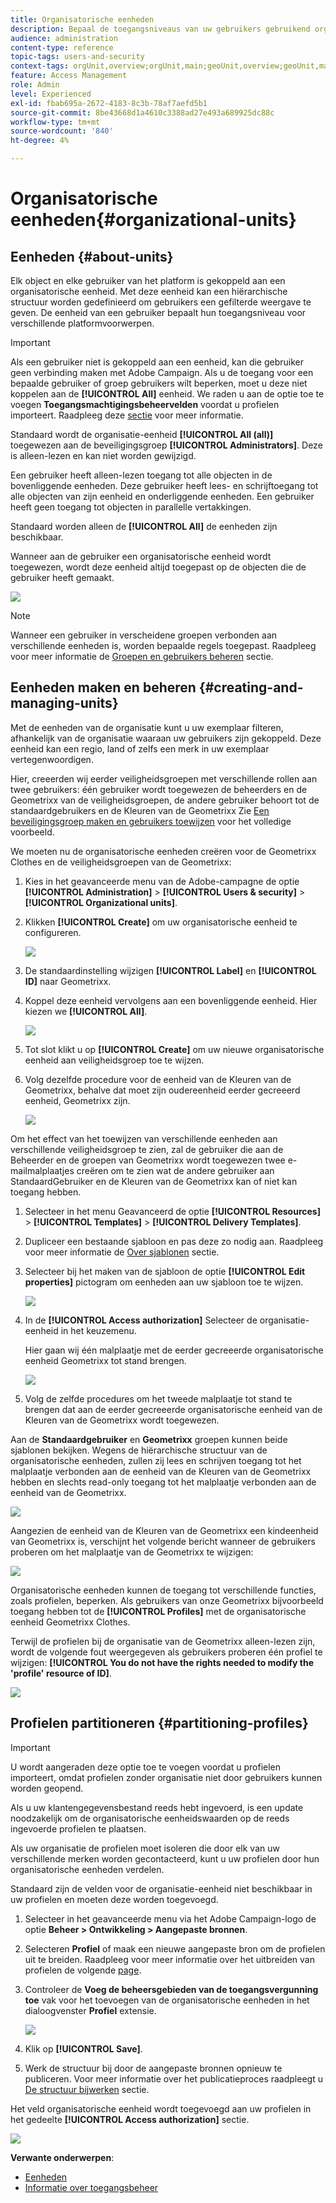 ```yaml
---
title: Organisatorische eenheden
description: Bepaal de toegangsniveaus van uw gebruikers gebruikend organisatorische eenheden.
audience: administration
content-type: reference
topic-tags: users-and-security
context-tags: orgUnit,overview;orgUnit,main;geoUnit,overview;geoUnit,main
feature: Access Management
role: Admin
level: Experienced
exl-id: fbab695a-2672-4183-8c3b-78af7aefd5b1
source-git-commit: 8be43668d1a4610c3388ad27e493a689925dc88c
workflow-type: tm+mt
source-wordcount: '840'
ht-degree: 4%

---
```


# Organisatorische eenheden{#organizational-units}

## Eenheden {#about-units}

Elk object en elke gebruiker van het platform is gekoppeld aan een organisatorische eenheid. Met deze eenheid kan een hiërarchische structuur worden gedefinieerd om gebruikers een gefilterde weergave te geven. De eenheid van een gebruiker bepaalt hun toegangsniveau voor verschillende platformvoorwerpen.

>[!IMPORTANT]
>
>Als een gebruiker niet is gekoppeld aan een eenheid, kan die gebruiker geen verbinding maken met Adobe Campaign. Als u de toegang voor een bepaalde gebruiker of groep gebruikers wilt beperken, moet u deze niet koppelen aan de **[!UICONTROL All]** eenheid. We raden u aan de optie toe te voegen **Toegangsmachtigingsbeheervelden** voordat u profielen importeert. Raadpleeg deze [sectie](../../administration/using/organizational-units.md#partitioning-profiles) voor meer informatie.
>
>Standaard wordt de organisatie-eenheid **[!UICONTROL All (all)]** toegewezen aan de beveiligingsgroep **[!UICONTROL Administrators]**. Deze is alleen-lezen en kan niet worden gewijzigd.

Een gebruiker heeft alleen-lezen toegang tot alle objecten in de bovenliggende eenheden. Deze gebruiker heeft lees- en schrijftoegang tot alle objecten van zijn eenheid en onderliggende eenheden. Een gebruiker heeft geen toegang tot objecten in parallelle vertakkingen.

Standaard worden alleen de **[!UICONTROL All]** de eenheden zijn beschikbaar.

Wanneer aan de gebruiker een organisatorische eenheid wordt toegewezen, wordt deze eenheid altijd toegepast op de objecten die de gebruiker heeft gemaakt.

![](assets/user_management_2.png)

>[!NOTE]
>
>Wanneer een gebruiker in verscheidene groepen verbonden aan verschillende eenheden is, worden bepaalde regels toegepast. Raadpleeg voor meer informatie de [Groepen en gebruikers beheren](../../administration/using/managing-groups-and-users.md) sectie.

## Eenheden maken en beheren {#creating-and-managing-units}

Met de eenheden van de organisatie kunt u uw exemplaar filteren, afhankelijk van de organisatie waaraan uw gebruikers zijn gekoppeld. Deze eenheid kan een regio, land of zelfs een merk in uw exemplaar vertegenwoordigen.

Hier, creeerden wij eerder veiligheidsgroepen met verschillende rollen aan twee gebruikers: één gebruiker wordt toegewezen de beheerders en de Geometrixx van de veiligheidsgroepen, de andere gebruiker behoort tot de standaardgebruikers en de Kleuren van de Geometrixx Zie [Een beveiligingsgroep maken en gebruikers toewijzen](../../administration/using/managing-groups-and-users.md#creating-a-security-group-and-assigning-users) voor het volledige voorbeeld.

We moeten nu de organisatorische eenheden creëren voor de Geometrixx Clothes en de veiligheidsgroepen van de Geometrixx:

1. Kies in het geavanceerde menu van de Adobe-campagne de optie **[!UICONTROL Administration]** > **[!UICONTROL Users & security]** > **[!UICONTROL Organizational units]**.
1. Klikken **[!UICONTROL Create]** om uw organisatorische eenheid te configureren.

   ![](assets/manage_units_1.png)

1. De standaardinstelling wijzigen **[!UICONTROL Label]** en **[!UICONTROL ID]** naar Geometrixx.
1. Koppel deze eenheid vervolgens aan een bovenliggende eenheid. Hier kiezen we **[!UICONTROL All]**.

   ![](assets/manage_units_2.png)

1. Tot slot klikt u op **[!UICONTROL Create]** om uw nieuwe organisatorische eenheid aan veiligheidsgroep toe te wijzen.
1. Volg dezelfde procedure voor de eenheid van de Kleuren van de Geometrixx, behalve dat moet zijn oudereenheid eerder gecreeerd eenheid, Geometrixx zijn.

   ![](assets/manage_units_3.png)

Om het effect van het toewijzen van verschillende eenheden aan verschillende veiligheidsgroep te zien, zal de gebruiker die aan de Beheerder en de groepen van Geometrixx wordt toegewezen twee e-mailmalplaatjes creëren om te zien wat de andere gebruiker aan StandaardGebruiker en de Kleuren van de Geometrixx kan of niet kan toegang hebben.

1. Selecteer in het menu Geavanceerd de optie **[!UICONTROL Resources]** > **[!UICONTROL Templates]** > **[!UICONTROL Delivery Templates]**.
1. Dupliceer een bestaande sjabloon en pas deze zo nodig aan. Raadpleeg voor meer informatie de [Over sjablonen](../../start/using/marketing-activity-templates.md) sectie.
1. Selecteer bij het maken van de sjabloon de optie **[!UICONTROL Edit properties]** pictogram om eenheden aan uw sjabloon toe te wijzen.

   ![](assets/manage_units_6.png)

1. In de **[!UICONTROL Access authorization]** Selecteer de organisatie-eenheid in het keuzemenu.

   Hier gaan wij één malplaatje met de eerder gecreeerde organisatorische eenheid Geometrixx tot stand brengen.

   ![](assets/manage_units_5.png)

1. Volg de zelfde procedures om het tweede malplaatje tot stand te brengen dat aan de eerder gecreeerde organisatorische eenheid van de Kleuren van de Geometrixx wordt toegewezen.

Aan de **Standaardgebruiker** en **Geometrixx** groepen kunnen beide sjablonen bekijken. Wegens de hiërarchische structuur van de organisatorische eenheden, zullen zij lees en schrijven toegang tot het malplaatje verbonden aan de eenheid van de Kleuren van de Geometrixx hebben en slechts read-only toegang tot het malplaatje verbonden aan de eenheid van de Geometrixx.

![](assets/manage_units_7.png)

Aangezien de eenheid van de Kleuren van de Geometrixx een kindeenheid van Geometrixx is, verschijnt het volgende bericht wanneer de gebruikers proberen om het malplaatje van de Geometrixx te wijzigen:

![](assets/manage_units_8.png)

Organisatorische eenheden kunnen de toegang tot verschillende functies, zoals profielen, beperken. Als gebruikers van onze Geometrixx bijvoorbeeld toegang hebben tot de **[!UICONTROL Profiles]** met de organisatorische eenheid Geometrixx Clothes.

Terwijl de profielen bij de organisatie van de Geometrixx alleen-lezen zijn, wordt de volgende fout weergegeven als gebruikers proberen één profiel te wijzigen: **[!UICONTROL You do not have the rights needed to modify the 'profile' resource of ID]**.

![](assets/manage_units_10.png)

## Profielen partitioneren {#partitioning-profiles}

>[!IMPORTANT]
>
>U wordt aangeraden deze optie toe te voegen voordat u profielen importeert, omdat profielen zonder organisatie niet door gebruikers kunnen worden geopend.
>
>Als u uw klantengegevensbestand reeds hebt ingevoerd, is een update noodzakelijk om de organisatorische eenheidswaarden op de reeds ingevoerde profielen te plaatsen.

Als uw organisatie de profielen moet isoleren die door elk van uw verschillende merken worden gecontacteerd, kunt u uw profielen door hun organisatorische eenheden verdelen.

Standaard zijn de velden voor de organisatie-eenheid niet beschikbaar in uw profielen en moeten deze worden toegevoegd.

1. Selecteer in het geavanceerde menu via het Adobe Campaign-logo de optie **Beheer > Ontwikkeling > Aangepaste bronnen**.
1. Selecteren **Profiel** of maak een nieuwe aangepaste bron om de profielen uit te breiden. Raadpleeg voor meer informatie over het uitbreiden van profielen de volgende [page](../../developing/using/extending-the-profile-resource-with-a-new-field.md#step-1--extend-the-profile-resource).
1. Controleer de **Voeg de beheersgebieden van de toegangsvergunning toe** vak voor het toevoegen van de organisatorische eenheden in het dialoogvenster **Profiel** extensie.

   ![](assets/user_management_9.png)

1. Klik op **[!UICONTROL Save]**.
1. Werk de structuur bij door de aangepaste bronnen opnieuw te publiceren. Voor meer informatie over het publicatieproces raadpleegt u [De structuur bijwerken](../../developing/using/updating-the-database-structure.md) sectie.

Het veld organisatorische eenheid wordt toegevoegd aan uw profielen in het gedeelte **[!UICONTROL Access authorization]** sectie.

![](assets/user_management_10.png)

**Verwante onderwerpen**:

* [Eenheden](../../administration/using/organizational-units.md#about-units)
* [Informatie over toegangsbeheer](../../administration/using/about-access-management.md)
